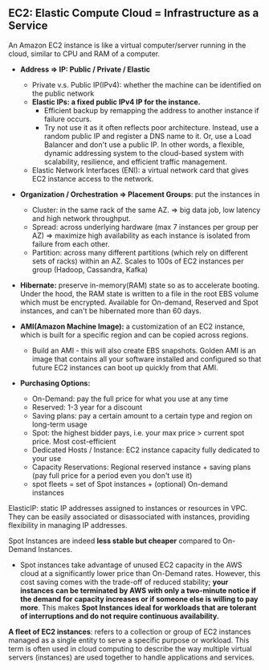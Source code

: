 ## EC2: Elastic Compute Cloud = Infrastructure as a Service
An Amazon EC2 instance is like a virtual computer/server running in the cloud, similar to CPU and RAM of a computer.

- **Address => IP: Public / Private / Elastic** 
	- Private v.s. Public IP(IPv4): whether the machine can be identified on the public network
	- **Elastic IPs: a fixed public IPv4 IP for the instance.** 
		- Efficient backup by remapping the address to another instance if failure occurs.
		- Try not use it as it often reflects poor architecture. Instead, use a random public IP and register a DNS name to it. Or, use a Load Balancer and don't use a public IP. In other words, a flexible, dynamic addressing system to the cloud-based system with scalability, resilience, and efficient traffic management.
	 - Elastic Network Interfaces (ENI): a virtual network card that gives EC2 instance access to the network.
	
- **Organization / Orchestration => Placement Groups**: put the instances in
	- Cluster: in the same rack of the same AZ. => big data job, low latency and high network throughput.
	- Spread: across underlying hardware (max 7 instances per group per AZ)  => maximize high availability as each instance is isolated from failure from each other.
	- Partition: across many different partitions (which rely on different sets of racks) within an AZ. Scales to 100s of EC2 instances per group (Hadoop, Cassandra, Kafka)
	
- **Hibernate:** preserve in-memory(RAM) state so as to accelerate booting. Under the hood, the RAM state is written to a file in the root EBS volume which must be encrypted. Available for On-demand, Reserved and Spot instances, and can't be hibernated more than 60 days.

- **AMI(Amazon Machine Image):** a customization of an EC2 instance, which is built for a specific region and can be copied across regions.
	- Build an AMI - this will also create EBS snapshots.
	Golden AMI is an image that contains all your software installed and configured so that future EC2 instances can boot up quickly from that AMI.
	
- **Purchasing Options:** 
	- On-Demand: pay the full price for what you use at any time
	- Reserved: 1-3 year for a discount
	- Saving plans: pay a certain amount to a certain type and region on long-term usage
	- Spot: the highest bidder pays, i.e. your max price > current spot price. Most cost-efficient
	- Dedicated Hosts / Instance: EC2 instance capacity fully dedicated to your use
	- Capacity Reservations: Regional reserved instance + saving plans (pay full price for a period even you don't use it)
	- spot fleets = set of Spot instances + (optional) On-demand instances

ElasticIP: static IP addresses assigned to instances or resources in VPC. They can be easily associated or disassociated with instances, providing flexibility in managing IP addresses.

Spot Instances are indeed **less stable but cheaper** compared to On-Demand Instances. 
- Spot instances take advantage of unused EC2 capacity in the AWS cloud at a significantly lower price than On-Demand rates. However, this cost saving comes with the trade-off of reduced stability; **your instances can be terminated by AWS with only a two-minute notice if the demand for capacity increases or if someone else is willing to pay more**. This makes **Spot Instances ideal for workloads that are tolerant of interruptions and do not require continuous availability.**

**A fleet of EC2 instances**: refers to a collection or group of EC2 instances managed as a single entity to serve a specific purpose or workload. This term is often used in cloud computing to describe the way multiple virtual servers (instances) are used together to handle applications and services.